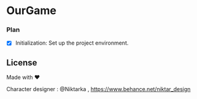 # OurGame

### Plan

- [x] Initialization: Set up the project environment.

## License

Made with ❤️

Сharacter designer : @Niktarka ,
https://www.behance.net/niktar_design